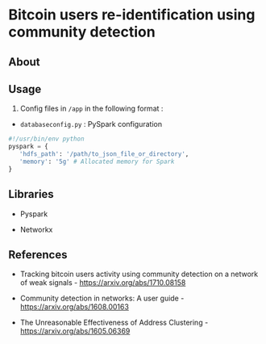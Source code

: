 # Bitcoin users re-identification using community detection

## About

## Usage

1. Config files in `/app` in the following format :

 - `databaseconfig.py` : PySpark configuration
 ```python
#!/usr/bin/env python
pyspark = {
    'hdfs_path': '/path/to_json_file_or_directory',
    'memory': '5g' # Allocated memory for Spark
}
```


## Libraries

* Pyspark

* Networkx


## References

* Tracking bitcoin users activity using community
detection on a network of weak signals - https://arxiv.org/abs/1710.08158

* Community detection in networks: A user guide - https://arxiv.org/abs/1608.00163

* The Unreasonable Effectiveness of Address Clustering - https://arxiv.org/abs/1605.06369
